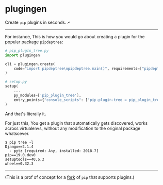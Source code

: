 # plugingen

Create `pip` plugins in seconds. 🗲

---

For instance, This is how you would go about creating a plugin for the popular package `pipdeptree`:

```python
# pip_plugin_tree.py
import plugingen

cli = plugingen.create(
    code="import pipdeptree\npipdeptree.main()", requirements=["pipdeptree"]
)
```

```python
# setup.py
setup(
    ...
    py_modules=['pip_plugin_tree'],
    entry_points={"console_scripts": ["pip-plugin-tree = pip_plugin_tree:cli"]},
)
```

And that's literally it.

For just this, You get a plugin that automatically gets discovered, works across virtualenvs, without any modification to the original package whatsoever.

```
$ pip tree -l
Django==2.1.4
  - pytz [required: Any, installed: 2018.7]
pip==19.0.dev0
setuptools==40.6.3
wheel==0.32.3
```

---

(This is a prof of concept for a [fork](https://github.com/devxpy/pip) of `pip` that supports plugins.)
